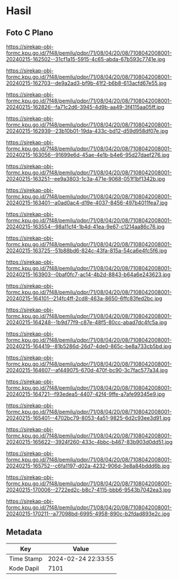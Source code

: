# Hasil

## Foto C Plano

https://sirekap-obj-formc.kpu.go.id/7f48/pemilu/pdpr/71/08/04/20/08/7108042008001-20240215-162502--31cf1a15-5915-4c65-abda-67b593c7741e.jpg

https://sirekap-obj-formc.kpu.go.id/7f48/pemilu/pdpr/71/08/04/20/08/7108042008001-20240215-162703--de9a2ad3-bf9b-41f2-b6b8-613acfd67e55.jpg

https://sirekap-obj-formc.kpu.go.id/7f48/pemilu/pdpr/71/08/04/20/08/7108042008001-20240215-162826--fa71c2d6-3945-4d9b-aa49-3f4115aa05ff.jpg

https://sirekap-obj-formc.kpu.go.id/7f48/pemilu/pdpr/71/08/04/20/08/7108042008001-20240215-162939--23b10b01-19da-433c-bd12-d59d958df07e.jpg

https://sirekap-obj-formc.kpu.go.id/7f48/pemilu/pdpr/71/08/04/20/08/7108042008001-20240215-163056--91699e6d-45ae-4e1b-b4e6-95d27daef276.jpg

https://sirekap-obj-formc.kpu.go.id/7f48/pemilu/pdpr/71/08/04/20/08/7108042008001-20240215-163251--ee9a3803-1c3a-471e-9068-051f1bf1342b.jpg

https://sirekap-obj-formc.kpu.go.id/7f48/pemilu/pdpr/71/08/04/20/08/7108042008001-20240215-163401--a0ad0ac4-d19e-4037-8456-497b4011fea7.jpg

https://sirekap-obj-formc.kpu.go.id/7f48/pemilu/pdpr/71/08/04/20/08/7108042008001-20240215-163554--98a11cf4-1b4d-41ea-9e67-c1214aa86c76.jpg

https://sirekap-obj-formc.kpu.go.id/7f48/pemilu/pdpr/71/08/04/20/08/7108042008001-20240215-163725--51b88bd6-824c-43fa-815a-54ca6e4fc5f6.jpg

https://sirekap-obj-formc.kpu.go.id/7f48/pemilu/pdpr/71/08/04/20/08/7108042008001-20240215-163903--0baf0fc7-ac14-4b2d-8843-b64a6e243623.jpg

https://sirekap-obj-formc.kpu.go.id/7f48/pemilu/pdpr/71/08/04/20/08/7108042008001-20240215-164101--214fc4ff-2cd8-463a-8650-6ffc83fed2bc.jpg

https://sirekap-obj-formc.kpu.go.id/7f48/pemilu/pdpr/71/08/04/20/08/7108042008001-20240215-164248--1b9d77f9-c87e-48f5-80cc-abad7dc4fc5a.jpg

https://sirekap-obj-formc.kpu.go.id/7f48/pemilu/pdpr/71/08/04/20/08/7108042008001-20240215-164419--81b5286d-26d7-4de0-865c-be8a733cb5bd.jpg

https://sirekap-obj-formc.kpu.go.id/7f48/pemilu/pdpr/71/08/04/20/08/7108042008001-20240215-164607--af449075-670d-470f-bc90-3c7fac577a34.jpg

https://sirekap-obj-formc.kpu.go.id/7f48/pemilu/pdpr/71/08/04/20/08/7108042008001-20240215-164721--f93edea5-4407-42f4-9ffe-a7afe99345e9.jpg

https://sirekap-obj-formc.kpu.go.id/7f48/pemilu/pdpr/71/08/04/20/08/7108042008001-20240215-165401--4702bc79-8053-4a51-9825-6d2c93ee3d91.jpg

https://sirekap-obj-formc.kpu.go.id/7f48/pemilu/pdpr/71/08/04/20/08/7108042008001-20240215-165622--3924f260-433c-4bbc-b467-83b903d0dd51.jpg

https://sirekap-obj-formc.kpu.go.id/7f48/pemilu/pdpr/71/08/04/20/08/7108042008001-20240215-165752--c6fa1197-d02a-4232-906d-3e8a84bddd6b.jpg

https://sirekap-obj-formc.kpu.go.id/7f48/pemilu/pdpr/71/08/04/20/08/7108042008001-20240215-170006--2722ed2c-b8c7-4115-bbb6-9543b7042ea3.jpg

https://sirekap-obj-formc.kpu.go.id/7f48/pemilu/pdpr/71/08/04/20/08/7108042008001-20240215-170211--a77098bd-6995-4958-890c-b2fdad893e2c.jpg


## Metadata

| Key        | Value               |
| ---------- | ------------------- |
| Time Stamp | 2024-02-24 22:33:55 |
| Kode Dapil | 7101                |




